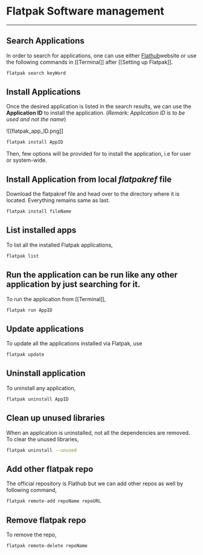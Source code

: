 # Flatpak Software management
---

## Search Applications
In order to search for applications, one can use either [Flathub](https://flathub.org/home)website or use the following commands in [[Terminal]] after [[Setting up Flatpak]].
```bash
flatpak search keyWord 
```

## Install Applications 
Once the desired application is listed in the search results, we can use the **Application ID** to install the application. (*Remark: Application ID is to be used and not the name*)

![[flatpak_app_ID.png]]

```bash
flatpak install AppID
```
Then, few options will be provided for to install the application, i.e for user or system-wide. 

## Install Application from local *flatpakref* file
Download the flatpakref file and head over to the directory where it is located. Everything remains same as last.
```bash
flatpak install fileName
```

## List installed apps
To list all the installed Flatpak applications, 
```bash
flatpak list
```

## Run the application can be run like any other application by just searching for it. 
To run the application from [[Terminal]], 
```bash
flatpak run AppID
```

## Update applications
To update all the applications installed via Flatpak, use
```bash
flatpak update 
```

## Uninstall application 
To uninstall any application, 
```bash 
flatpak uninstall AppID
```

## Clean up unused libraries 
When an application is uninstalled, not all the dependencies are removed. To clear the unused libraries, 
```bash 
flatpak uninstall --unused
```

## Add other flatpak repo
The official repository is Flathub but we can add other repos as well by following command, 
```bash
flatpak remote-add repoName repoURL
```

## Remove flatpak repo
To remove the repo, 
```bash
flatpak remote-delete repoName
```

